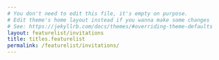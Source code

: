 ```yaml
---
# You don't need to edit this file, it's empty on purpose.
# Edit theme's home layout instead if you wanna make some changes
# See: https://jekyllrb.com/docs/themes/#overriding-theme-defaults
layout: featurelist/invitations
title: titles.featurelist
permalink: /featurelist/invitations/
---
```

